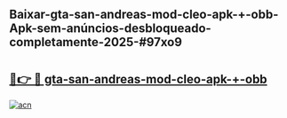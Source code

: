 ## Baixar-gta-san-andreas-mod-cleo-apk-+-obb-Apk-sem-anúncios-desbloqueado-completamente-2025-#97xo9

# <h2><a href="https://ainizakaria.my?title=gta-san-andreas-mod-cleo-apk-+-obb&ref=22M">🔗👉 🔴 gta-san-andreas-mod-cleo-apk-+-obb</a></h2>

[![acn](https://github.com/user-attachments/assets/0f9c940e-d8b0-45ae-aac7-cd30a18b3e1c)](https://ainizakaria.my?title=gta-san-andreas-mod-cleo-apk-+-obb&ref=22M)

